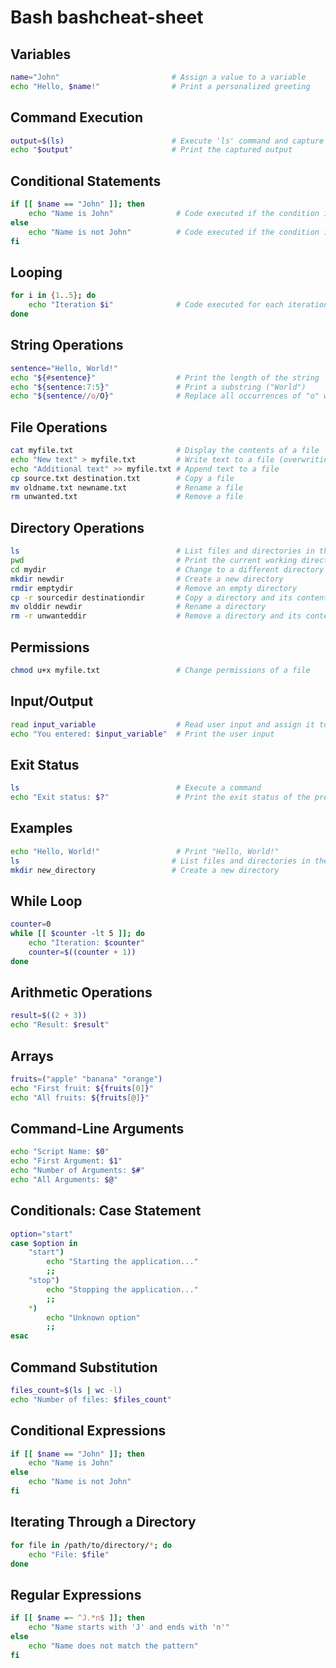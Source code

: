 # Bash bashcheat-sheet

## Variables
```bash
name="John"                         # Assign a value to a variable
echo "Hello, $name!"                # Print a personalized greeting
```

## Command Execution
```bash
output=$(ls)                        # Execute 'ls' command and capture its output
echo "$output"                      # Print the captured output

```
## Conditional Statements
```bash
if [[ $name == "John" ]]; then
    echo "Name is John"              # Code executed if the condition is true
else
    echo "Name is not John"          # Code executed if the condition is false
fi

```
## Looping
```bash
for i in {1..5}; do
    echo "Iteration $i"              # Code executed for each iteration of the loop
done

```
## String Operations
```bash
sentence="Hello, World!"
echo "${#sentence}"                  # Print the length of the string
echo "${sentence:7:5}"               # Print a substring ("World")
echo "${sentence//o/O}"              # Replace all occurrences of "o" with "O"

```
## File Operations
```bash
cat myfile.txt                       # Display the contents of a file
echo "New text" > myfile.txt         # Write text to a file (overwriting existing contents)
echo "Additional text" >> myfile.txt # Append text to a file
cp source.txt destination.txt        # Copy a file
mv oldname.txt newname.txt           # Rename a file
rm unwanted.txt                      # Remove a file

```
## Directory Operations
```bash
ls                                   # List files and directories in the current directory
pwd                                  # Print the current working directory
cd mydir                             # Change to a different directory
mkdir newdir                         # Create a new directory
rmdir emptydir                       # Remove an empty directory
cp -r sourcedir destinationdir       # Copy a directory and its contents recursively
mv olddir newdir                     # Rename a directory
rm -r unwanteddir                    # Remove a directory and its contents recursively

```
## Permissions
```bash
chmod u+x myfile.txt                 # Change permissions of a file

```
## Input/Output
```bash
read input_variable                  # Read user input and assign it to a variable
echo "You entered: $input_variable"  # Print the user input

```
## Exit Status
```bash
ls                                   # Execute a command
echo "Exit status: $?"               # Print the exit status of the previous command

```
## Examples
```bash
echo "Hello, World!"                 # Print "Hello, World!"
ls                                  # List files and directories in the current directory
mkdir new_directory                 # Create a new directory

```
## While Loop
```bash
counter=0
while [[ $counter -lt 5 ]]; do
    echo "Iteration: $counter"
    counter=$((counter + 1))
done

```
## Arithmetic Operations
```bash
result=$((2 + 3))
echo "Result: $result"

```
## Arrays
```bash
fruits=("apple" "banana" "orange")
echo "First fruit: ${fruits[0]}"
echo "All fruits: ${fruits[@]}"

```
## Command-Line Arguments
```bash
echo "Script Name: $0"
echo "First Argument: $1"
echo "Number of Arguments: $#"
echo "All Arguments: $@"

```
## Conditionals: Case Statement
```bash
option="start"
case $option in
    "start")
        echo "Starting the application..."
        ;;
    "stop")
        echo "Stopping the application..."
        ;;
    *)
        echo "Unknown option"
        ;;
esac

```
## Command Substitution
```bash
files_count=$(ls | wc -l)
echo "Number of files: $files_count"

```
## Conditional Expressions
```bash
if [[ $name == "John" ]]; then
    echo "Name is John"
else
    echo "Name is not John"
fi

```
## Iterating Through a Directory
```bash
for file in /path/to/directory/*; do
    echo "File: $file"
done

```
## Regular Expressions
```bash
if [[ $name =~ ^J.*n$ ]]; then
    echo "Name starts with 'J' and ends with 'n'"
else
    echo "Name does not match the pattern"
fi
```
